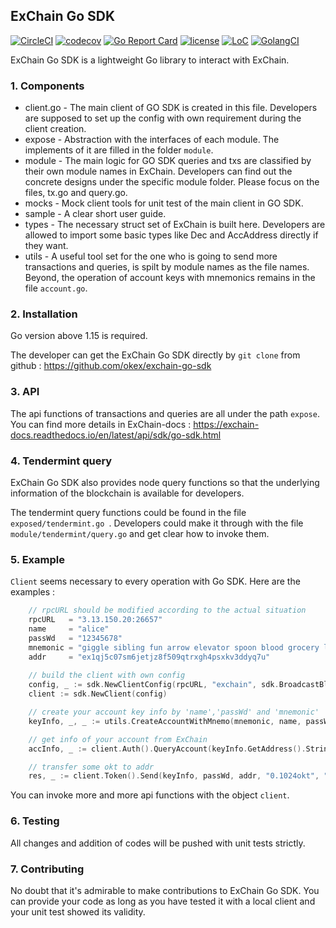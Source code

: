 ## ExChain Go SDK

[![CircleCI](https://circleci.com/gh/okex/exchain-go-sdk/tree/dev.svg?style=shield)](https://circleci.com/gh/okex/exchain-go-sdk/tree/master)
[![codecov](https://codecov.io/gh/okex/exchain-go-sdk/branch/dev/graph/badge.svg)](https://codecov.io/gh/okex/exchain-go-sdk)
[![Go Report Card](https://goreportcard.com/badge/github.com/okex/exchain-go-sdk)](https://goreportcard.com/report/github.com/okex/exchain-go-sdk)
[![license](https://img.shields.io/github/license/okex/exchain-go-sdk.svg)](https://github.com/okex/exchain-go-sdk/blob/master/LICENSE)
[![LoC](https://tokei.rs/b1/github/okex/exchain-go-sdk)](https://github.com/okex/exchain-go-sdk)
[![GolangCI](https://golangci.com/badges/github.com/okex/exchain-go-sdk.svg)](https://golangci.com/r/github.com/okex/exchain-go-sdk)

ExChain Go SDK is a lightweight Go library to interact with ExChain.

### 1. Components

- client.go - The main client of GO SDK is created in this file. Developers are supposed to set up the config with own requirement during the client creation.
- expose - Abstraction with the interfaces of each module. The implements of it are filled in the folder `module`.
- module - The main logic for GO SDK queries and txs are classified by their own module names in ExChain. Developers can find out the concrete designs under the specific module folder. Please focus on the files, tx.go and query.go. 
- mocks - Mock client tools for unit test of the main client in GO SDK.
- sample - A clear short user guide.
- types - The necessary struct set of ExChain is built here. Developers are allowed to import some basic types like Dec and AccAddress directly if they want.
- utils -  A useful tool set for the one who is going to send more transactions and queries, is spilt by module names as the file names. Beyond, the operation of account keys with mnemonics remains in the file `account.go`.

### 2. Installation

Go version above 1.15 is required.

The developer can get the ExChain Go SDK directly by `git clone` from github : https://github.com/okex/exchain-go-sdk

### 3. API

The api functions of transactions and queries are all under the path `expose`. You can find more details in ExChain-docs : https://exchain-docs.readthedocs.io/en/latest/api/sdk/go-sdk.html

### 4. Tendermint query

ExChain Go SDK also provides node query functions so that the underlying information of the blockchain is available for developers.

The tendermint query functions could be found in the file `exposed/tendermint.go `. Developers could make it through with the file `module/tendermint/query.go` and get clear how to invoke them.

### 5. Example

`Client` seems necessary to every operation with Go SDK. Here are the examples :

```go
	// rpcURL should be modified according to the actual situation
	rpcURL   = "3.13.150.20:26657"
	name     = "alice"
	passWd   = "12345678"
	mnemonic = "giggle sibling fun arrow elevator spoon blood grocery laugh tortoise culture tool"
	addr     = "ex1qj5c07sm6jetjz8f509qtrxgh4psxkv3ddyq7u"
	
	// build the client with own config
	config, _ := sdk.NewClientConfig(rpcURL, "exchain", sdk.BroadcastBlock, "0.01okt", 20000, 0, "")
	client := sdk.NewClient(config)

	// create your account key info by 'name','passWd' and 'mnemonic'
	keyInfo, _, _ := utils.CreateAccountWithMnemo(mnemonic, name, passWd)

	// get info of your account from ExChain
	accInfo, _ := client.Auth().QueryAccount(keyInfo.GetAddress().String())

	// transfer some okt to addr
	res, _ := client.Token().Send(keyInfo, passWd, addr, "0.1024okt", "my memno", accInfo.GetAccountNumber(), accInfo.GetSequence())

```

You can invoke more and more api functions with the object `client`.

### 6. Testing

All changes and addition of codes will be pushed with unit tests strictly. 

### 7. Contributing

No doubt that it's admirable to make contributions to ExChain Go SDK. You can provide your code as long as you have tested it with a local client and your unit test showed its validity.  

